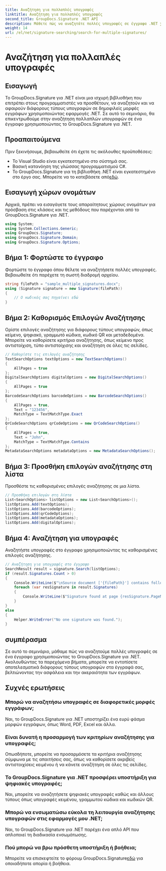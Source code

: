 ```yaml
---
title: Αναζήτηση για πολλαπλές υπογραφές
linktitle: Αναζήτηση για πολλαπλές υπογραφές
second_title: GroupDocs.Signature .NET API
description: Μάθετε πώς να αναζητάτε πολλές υπογραφές σε έγγραφα .NET χρησιμοποιώντας το GroupDocs.Signature για αποτελεσματική ασφάλεια και ακεραιότητα εγγράφων.
weight: 14
url: /el/net/signature-searching/search-for-multiple-signatures/
---
```


# Αναζήτηση για πολλαπλές υπογραφές

## Εισαγωγή
Το GroupDocs.Signature για .NET είναι μια ισχυρή βιβλιοθήκη που επιτρέπει στους προγραμματιστές να προσθέτουν, να αναζητούν και να αφαιρούν διάφορους τύπους υπογραφών σε δημοφιλείς μορφές εγγράφων χρησιμοποιώντας εφαρμογές .NET. Σε αυτό το σεμινάριο, θα επικεντρωθούμε στην αναζήτηση πολλαπλών υπογραφών σε ένα έγγραφο χρησιμοποιώντας το GroupDocs.Signature για .NET.
## Προαπαιτούμενα
Πριν ξεκινήσουμε, βεβαιωθείτε ότι έχετε τις ακόλουθες προϋποθέσεις:
- Το Visual Studio είναι εγκατεστημένο στο σύστημά σας.
- Βασική κατανόηση της γλώσσας προγραμματισμού C#.
- Το GroupDocs.Signature για τη βιβλιοθήκη .NET είναι εγκατεστημένο στο έργο σας. Μπορείτε να το κατεβάσετε από[εδώ](https://releases.groupdocs.com/signature/net/).

## Εισαγωγή χώρων ονομάτων
Αρχικά, πρέπει να εισαγάγετε τους απαραίτητους χώρους ονομάτων για πρόσβαση στις κλάσεις και τις μεθόδους που παρέχονται από το GroupDocs.Signature για .NET.
```csharp
using System;
using System.Collections.Generic;
using GroupDocs.Signature;
using GroupDocs.Signature.Domain;
using GroupDocs.Signature.Options;
```
## Βήμα 1: Φορτώστε το έγγραφο
Φορτώστε το έγγραφο όπου θέλετε να αναζητήσετε πολλές υπογραφές. Βεβαιωθείτε ότι παρέχετε τη σωστή διαδρομή αρχείου.
```csharp
string filePath = "sample_multiple_signatures.docx";
using (Signature signature = new Signature(filePath))
{
    // Ο κωδικός σας πηγαίνει εδώ
}
```
## Βήμα 2: Καθορισμός Επιλογών Αναζήτησης
Ορίστε επιλογές αναζήτησης για διάφορους τύπους υπογραφών, όπως κείμενο, ψηφιακό, γραμμωτό κώδικα, κωδικό QR και μεταδεδομένα. Μπορείτε να καθορίσετε κριτήρια αναζήτησης, όπως κείμενο προς αντιστοίχιση, τύπο αντιστοίχισης και αναζήτηση σε όλες τις σελίδες.
```csharp
// Καθορίστε τις επιλογές αναζήτησης
TextSearchOptions textOptions = new TextSearchOptions()
{
    AllPages = true
};
DigitalSearchOptions digitalOptions = new DigitalSearchOptions()
{
    AllPages = true
};
BarcodeSearchOptions barcodeOptions = new BarcodeSearchOptions()
{
    AllPages = true,
    Text = "123456",
    MatchType = TextMatchType.Exact
};
QrCodeSearchOptions qrCodeOptions = new QrCodeSearchOptions()
{
    AllPages = true,
    Text = "John",
    MatchType = TextMatchType.Contains
};
MetadataSearchOptions metadataOptions = new MetadataSearchOptions();
```
## Βήμα 3: Προσθήκη επιλογών αναζήτησης στη λίστα
Προσθέστε τις καθορισμένες επιλογές αναζήτησης σε μια λίστα.
```csharp
// Προσθήκη επιλογών στη λίστα
List<SearchOptions> listOptions = new List<SearchOptions>();
listOptions.Add(textOptions);
listOptions.Add(barcodeOptions);
listOptions.Add(qrCodeOptions);
listOptions.Add(metadataOptions);
listOptions.Add(digitalOptions);
```
## Βήμα 4: Αναζήτηση για υπογραφές
Αναζητήστε υπογραφές στο έγγραφο χρησιμοποιώντας τις καθορισμένες επιλογές αναζήτησης.
```csharp
// Αναζήτηση για υπογραφές στο έγγραφο
SearchResult result = signature.Search(listOptions);
if (result.Signatures.Count > 0)
{
    Console.WriteLine($"\nSource document ['{filePath}'] contains following signatures.");
    foreach (var resSignature in result.Signatures)
    {
        Console.WriteLine($"Signature found at page {resSignature.PageNumber} with type {resSignature.SignatureType} and Id#: {resSignature.SignatureId}");
    }
}
else
{
    Helper.WriteError("No one signature was found.");
}
```

## συμπέρασμα
Σε αυτό το σεμινάριο, μάθαμε πώς να αναζητούμε πολλές υπογραφές σε ένα έγγραφο χρησιμοποιώντας το GroupDocs.Signature για .NET. Ακολουθώντας τα παρεχόμενα βήματα, μπορείτε να εντοπίσετε αποτελεσματικά διάφορους τύπους υπογραφών στα έγγραφά σας, βελτιώνοντας την ασφάλεια και την ακεραιότητα των εγγράφων.
## Συχνές ερωτήσεις
### Μπορώ να αναζητήσω υπογραφές σε διαφορετικές μορφές εγγράφων;
Ναι, το GroupDocs.Signature για .NET υποστηρίζει ένα ευρύ φάσμα μορφών εγγράφων, όπως Word, PDF, Excel και άλλα.
### Είναι δυνατή η προσαρμογή των κριτηρίων αναζήτησης για υπογραφές;
Οπωσδήποτε, μπορείτε να προσαρμόσετε τα κριτήρια αναζήτησης σύμφωνα με τις απαιτήσεις σας, όπως να καθορίσετε ακριβείς αντιστοιχίσεις κειμένου ή να κάνετε αναζήτηση σε όλες τις σελίδες.
### Το GroupDocs.Signature για .NET προσφέρει υποστήριξη για ψηφιακές υπογραφές;
Ναι, μπορείτε να αναζητήσετε ψηφιακές υπογραφές καθώς και άλλους τύπους όπως υπογραφές κειμένου, γραμμωτού κώδικα και κωδικών QR.
### Μπορώ να ενσωματώσω εύκολα τη λειτουργία αναζήτησης υπογραφών στις εφαρμογές μου .NET;
Ναι, το GroupDocs.Signature για .NET παρέχει ένα απλό API που απλοποιεί τη διαδικασία ενσωμάτωσης.
### Πού μπορώ να βρω πρόσθετη υποστήριξη ή βοήθεια;
 Μπορείτε να επισκεφτείτε το φόρουμ GroupDocs.Signature[εδώ](https://forum.groupdocs.com/c/signature/13) για οποιαδήποτε απορία ή βοήθεια.